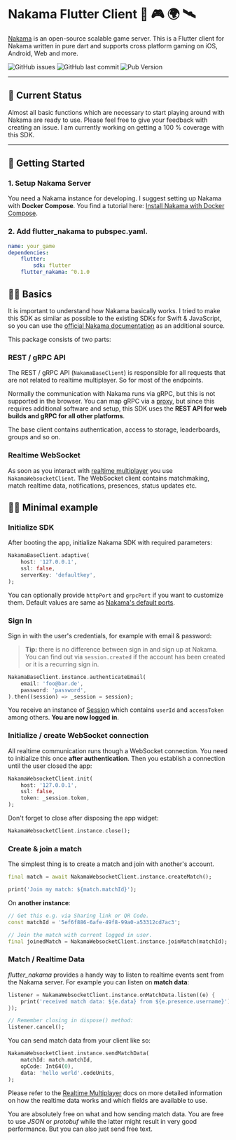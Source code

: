 # Nakama Flutter Client 🤩 🎮 🌍 🛰

[Nakama](https://github.com/heroiclabs/nakama) is an open-source scalable game server. This is a Flutter client for Nakama written in pure dart and supports cross platform gaming on iOS, Android, Web and more.

![GitHub issues](https://img.shields.io/github/issues-raw/obrunsmann/flutter_nakama?style=flat-square)
![GitHub last commit](https://img.shields.io/github/last-commit/obrunsmann/flutter_nakama?style=flat-square)
![Pub Version](https://img.shields.io/pub/v/nakama?style=flat-square)

---
## 🚦 Current Status
Almost all basic functions which are necessary to start playing around with Nakama are ready to use.
Please feel free to give your feedback with creating an issue. I am currently working on getting a 100 % coverage with this SDK.

---

## 🚀 Getting Started
### 1. Setup Nakama Server
You need a Nakama instance for developing. I suggest setting up Nakama with **Docker Compose**. You find a tutorial here: [Install Nakama with Docker Compose](https://heroiclabs.com/docs/install-docker-quickstart/).

### 2. Add flutter_nakama to pubspec.yaml.

```yaml
name: your_game
dependencies:
    flutter:
        sdk: flutter
    flutter_nakama: ^0.1.0
```

## 👨‍🏫 Basics
It is important to understand how Nakama basically works. I tried to make this SDK as similar as possible to the existing SDKs for Swift & JavaScript, so you can use the [official Nakama documentation](https://heroiclabs.com/docs/swift-ios-client-guide) as an additional source.

This package consists of two parts:

### REST / gRPC API

The REST / gRPC API (`NakamaBaseClient`) is responsible for all requests that are not related to realtime multiplayer. So for most of the endpoints.

Normally the communication with Nakama runs via gRPC, but this is not supported in the browser. You can map gRPC via a [proxy](https://www.envoyproxy.io), but since this requires additional software and setup, this SDK uses the **REST API for web builds and gRPC for all other platforms**.

The base client contains authentication, access to storage, leaderboards, groups and so on.

### Realtime WebSocket

As soon as you interact with [realtime multiplayer](https://heroiclabs.com/docs/gameplay-multiplayer-realtime) you use `NakamaWebsocketClient`. The WebSocket client contains matchmaking, match realtime data, notifications, presences, status updates etc.

## 👨‍💻 Minimal example

### Initialize SDK
After booting the app, initialize Nakama SDK with required parameters:

```dart
NakamaBaseClient.adaptive(
    host: '127.0.0.1',
    ssl: false,
    serverKey: 'defaultkey',
);
```

You can optionally provide `httpPort` and `grpcPort` if you want to customize them. Default values are same as [Nakama's default ports](https://heroiclabs.com/docs/install-configuration/#server-ports).

### Sign In

Sign in with the user's credentials, for example with email & password:

> **Tip:** there is no difference between sign in and sign up at Nakama. You can find out via `session.created` if the account has been created or it is a recurring sign in.

```dart
NakamaBaseClient.instance.authenticateEmail(
    email: 'foo@bar.de',
    password: 'password',
).then((session) => _session = session);
```

You receive an instance of [Session](https://github.com/obrunsmann/flutter_nakama/blob/master/lib/src/session.dart) which contains `userId` and `accessToken` among others. **You are now logged in**.

### Initialize / create WebSocket connection
All realtime communication runs though a WebSocket connection. You need to initialize this once **after authentication**. Then you establish a connection until the user closed the app:

```dart
NakamaWebsocketClient.init(
    host: '127.0.0.1',
    ssl: false,
    token: _session.token,
);
```

Don't forget to close after disposing the app widget:
```dart
NakamaWebsocketClient.instance.close();
```

### Create & join a match
The simplest thing is to create a match and join with another's account.

```dart
final match = await NakamaWebsocketClient.instance.createMatch();

print('Join my match: ${match.matchId}');
```

On **another instance**:
```dart
// Get this e.g. via Sharing link or QR Code.
const matchId = '5ef6f886-6afe-49f8-99a0-a53312cd7ac3';

// Join the match with current logged in user.
final joinedMatch = NakamaWebsocketClient.instance.joinMatch(matchId);
```

### Match / Realtime Data
*flutter_nakama* provides a handy way to listen to realtime events sent from the Nakama server. For example you can listen on **match data**:

```dart
listener = NakamaWebsocketClient.instance.onMatchData.listen((e) {
    print('received match data: ${e.data} from ${e.presence.username}');
});

// Remember closing in dispose() method:
listener.cancel();
```


You can send match data from your client like so:
```dart
NakamaWebsocketClient.instance.sendMatchData(
    matchId: match.matchId,
    opCode: Int64(0),
    data: 'hello world'.codeUnits,
);
```

Please refer to the [Realtime Multiplayer](https://heroiclabs.com/docs/gameplay-multiplayer-realtime) docs on more detailed information on how the realtime data works and which fields are available to use.

You are absolutely free on what and how sending match data. You are free to use *JSON* or *protobuf* while the latter might result in very good performance. But you can also just send free text.